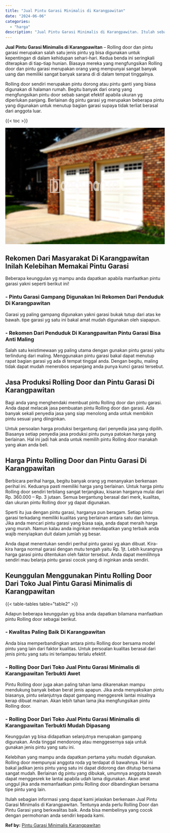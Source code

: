 ```yaml
---
title: "Jual Pintu Garasi Minimalis di Karangpawitan"
date: "2024-06-06"
categories: 
  - "harga"
description: "Jual Pintu Garasi Minimalis di Karangpawitan. Itulah sebagian informasi yang dapat kami jelaskan berkenaan Jual Pintu Garasi Minimalis di Karangpawitan. Tent..."
---
```


**Jual Pintu Garasi Minimalis di Karangpawitan** – Rolling door dan pintu garasi merupakan salah satu jenis pintu yg bisa digunakan untuk kepentingan di dalam kehidupan sehari-hari. Kedua benda ini seringkali diterapkan di tiap-tiap hunian. Biasaya mereka yang mengfungsikan Rolling door dan pintu garasi merupakan orang yang mempunyai sangat banyak uang dan memiliki sangat banyak sarana di di dalam tempat tinggalnya.

Rolling door sendiri merupakan pintu dorong atau pintu ganti yang biasa digunakan di halaman rumah. Begitu banyak dari orang yang mengfungsikan pintu door sebab sangat efektif apabila ukuran yg diperlukan panjang. Berlainan dg pintu garasi yg merupakan beberapa pintu yang digunakan untuk menutup bagian garasi supaya tidak terliat berasal dari anggota luar.

{{< toc >}}

![Jual Pintu Garasi Minimalis di Karangpawitan](/images/pintu-garasi-02.png)

## Rekomen Dari Masyarakat Di Karangpawitan Inilah Kelebihan Memakai Pintu Garasi

Beberapa keunggulan yg mampu anda dapatkan apabila manfaatkan pintu garasi yakni seperti berikut ini!

### \- Pintu Garasi Gampang Digunakan Ini Rekomen Dari Penduduk Di Karangpawitan

Garasi yg paling gampang digunakan yakni garasi bukak tutup dari atas ke bawah. tipe garasi yg satu ini bakal amat mudah digunakan oleh siapapun.

### \- Rekomen Dari Penduduk Di Karangpawitan Pintu Garasi Bisa Anti Maling

Salah satu keistimewaan yg paling utama dengan gunakan pintu garasi yaitu terlindung dari maling. Menggunakan pintu garasi bakal dapat menutup rapat bagian garasi yg ada di tempat tinggal anda. Dengan begitu, maling tidak dapat mudah menerobos sepanjang anda punya kunci garasi tersebut.

## Jasa Produksi Rolling Door dan Pintu Garasi Di Karangpawitan

Bagi anda yang menghendaki membuat pintu Rolling door dan pintu garasi. Anda dapat melacak jasa pembuatan pintu Rolling door dan garasi. Ada banyak sekali penyedia jasa yang siap menolong anda untuk membikin pintu sesuai yang diinginkan.

Untuk persoalan harga produksi bergantung dari penyedia jasa yang dipilih. Biasanya setiap penyedia jasa produksi pintu punya patokan harga yang berlainan. Hal ini jadi hak anda untuk memilih pintu Rolling door manakah yang akan anda beli.

## Harga Pintu Rolling Door dan Pintu Garasi Di Karangpawitan

Berbicara perihal harga, begitu banyak orang yg menanyakan berkenaan perihal ini. Keduanya pasti memiliki harga yang berlainan. Untuk harga pintu Rolling door sendiri terbilang sangat terjangkau, kisaran harganya mulai dari Rp. 360.000 – Rp. 3 jutaan. Semua bergantung berasal dari merk, kualitas, dan ukuran pintu Rolling door yg dapat digunakan.

Sperti itu jua dengan pintu garasi, harganya pun beragam. Setiap pintu garasi terkadang memiliki kualitas yang berlainan antara satu dan lainnya. Jika anda mencari pintu garasi yang biasa saja, anda dapat meraih harga yang murah. Namun kalau anda inginkan mendapatkan yang terbaik anda wajib menyiapkan duit dalam jumlah yg besar.

Anda dapat menentukan sendiri perihal pintu garasi yg akan dibuat. Kira-kira harga normal garasi dengan mutu tengah yaitu Rp. 1jt. Lebih kurangnya harga garasi pintu ditentukan oleh faktor tersebut. Anda dapat memilihnya sendiri mau belanja pintu garasi cocok yang di inginkan anda sendiri.

## Keunggulan Menggunakan Pintu Rolling Door Dari Toko Jual Pintu Garasi Minimalis di Karangpawitan

{{< table-tables table="table2" >}}

Adapun beberapa keunggulan yg bisa anda dapatkan bilamana manfaatkan pintu Rolling door sebagai berikut.

### \- Kwalitas Paling Baik Di Karangpawitan

Anda bisa memperbandingkan antara pintu Rolling door bersama model pintu yang lain dari faktor kualitas. Untuk persoalan kualitas berasal dari jenis pintu yang satu ini terlampau terlalu efektif.

### \- Rolling Door Dari Toko Jual Pintu Garasi Minimalis di Karangpawitan Terbukti Awet

Pintu Rolling door juga akan paling tahan lama dikarenakan mampu mendukung banyak beban berat jenis apapun. Jika anda menyaksikan pintu biasanya, pintu selanjutnya dapat gampang menggesrek lantai misalnya kerap dibuat mainan. Akan lebih tahan lama jika mengfungsikan pintu Rolling door.

### \- Rolling Door Dari Toko Jual Pintu Garasi Minimalis di Karangpawitan Terbukti Mudah Dipasang

Keunggulan yg bisa didapatkan selanjutnya merupakan gampang digunakan. Anda tinggal mendorong atau menggesernya saja untuk gunakan jenis pintu yang satu ini.

Kelebihan yang mampu anda dapatkan pertama yaitu mudah digunakan. Rolling door mempunyai anggota roda yg terdapat di bawahnya. Hal ini bakal jadikan jenis pintu yang satu ini dapat didorong dan ditutup bersama sangat mudah. Berlainan dg pintu yang dibukak, umumnya anggota bawah dapat menggesrek ke lantai apabila udah lama digunakan. Akan amat unggul jika anda memanfaatkan pintu Rolling door dibandingkan bersama tipe pintu yang lain.

Itulah sebagian informasi yang dapat kami jelaskan berkenaan Jual Pintu Garasi Minimalis di Karangpawitan. Tentunya anda perlu Rolling Door dan Pintu Garasi yang berkwalitas baik. Anda bisa membelinya yang cocok dengan permohonan anda sendiri kepada kami.

**Ref by:** [Pintu Garasi Minimalis Karangpawitan](https://id.wikipedia.org/wiki/Pintu)
